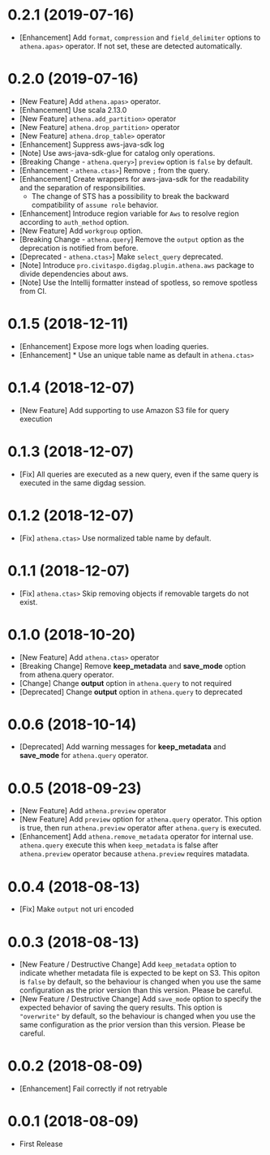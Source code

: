 0.2.1 (2019-07-16)
==================

* [Enhancement] Add `format`, `compression` and `field_delimiter` options to `athena.apas>` operator. If not set, these are detected automatically.

0.2.0 (2019-07-16)
==================

* [New Feature] Add `athena.apas>` operator.
* [Enhancement] Use scala 2.13.0
* [New Feature] `athena.add_partition>` operator
* [New Feature] `athena.drop_partition>` operator
* [New Feature] `athena.drop_table>` operator
* [Enhancement] Suppress aws-java-sdk log
* [Note] Use aws-java-sdk-glue for catalog only operations.
* [Breaking Change - `athena.query>`] `preview` option is `false` by default.
* [Enhancement - `athena.ctas>`] Remove `;` from the query.
* [Enhancement] Create wrappers for aws-java-sdk for the readability and the separation of responsibilities.
    * The change of STS has a possibility to break the backward compatibility of `assume role` behavior.
* [Enhancement] Introduce region variable for `Aws` to resolve region according to `auth_method` option.
* [New Feature] Add `workgroup` option.
* [Breaking Change - `athena.query`] Remove the `output` option as the deprecation is notified from before.
* [Deprecated - `athena.ctas>`] Make `select_query` deprecated.
* [Note] Introduce `pro.civitaspo.digdag.plugin.athena.aws` package to divide dependencies about aws.
* [Note] Use the Intellij formatter instead of spotless, so remove spotless from CI.


0.1.5 (2018-12-11)
==================

* [Enhancement] Expose more logs when loading queries.
* [Enhancement] * Use an unique table name as default in `athena.ctas>`

0.1.4 (2018-12-07)
==================

* [New Feature] Add supporting to use Amazon S3 file for query execution

0.1.3 (2018-12-07)
==================

* [Fix] All queries are executed as a new query, even if the same query is executed in the same digdag session.

0.1.2 (2018-12-07)
==================

* [Fix] `athena.ctas>` Use normalized table name by default.

0.1.1 (2018-12-07)
==================

* [Fix] `athena.ctas>` Skip removing objects if removable targets do not exist.

0.1.0 (2018-10-20)
==================

* [New Feature] Add `athena.ctas>` operator
* [Breaking Change] Remove **keep_metadata** and **save_mode** option from athena.query operator.
* [Change] Change **output** option in `athena.query` to not required
* [Deprecated] Change **output** option in `athena.query` to deprecated

0.0.6 (2018-10-14)
==================

* [Deprecated] Add warning messages for **keep_metadata** and **save_mode** for `athena.query` operator.

0.0.5 (2018-09-23)
==================

* [New Feature] Add `athena.preview` operator
* [New Feature] Add `preview` option for `athena.query` operator. This option is true, then run `athena.preview` operator after `athena.query` is executed.
* [Enhancement] Add `athena.remove_metadata` operator for internal use. `athena.query` execute this when `keep_metadata` is false after `athena.preview` operator because `athena.preview` requires matadata.

0.0.4 (2018-08-13)
==================

* [Fix] Make `output` not uri encoded

0.0.3 (2018-08-13)
==================

* [New Feature / Destructive Change] Add `keep_metadata` option to indicate whether metadata file is expected to be kept on S3. This opiton is `false` by default, so the behaviour is changed when you use the same configuration as the prior version than this version. Please be careful.
* [New Feature / Destructive Change] Add `save_mode` option to specify the expected behavior of saving the query results. This option is `"overwrite"` by default, so the behaviour is changed when you use the same configuration as the prior version than this version. Please be careful.

0.0.2 (2018-08-09)
==================

* [Enhancement] Fail correctly if not retryable

0.0.1 (2018-08-09)
==================

* First Release
